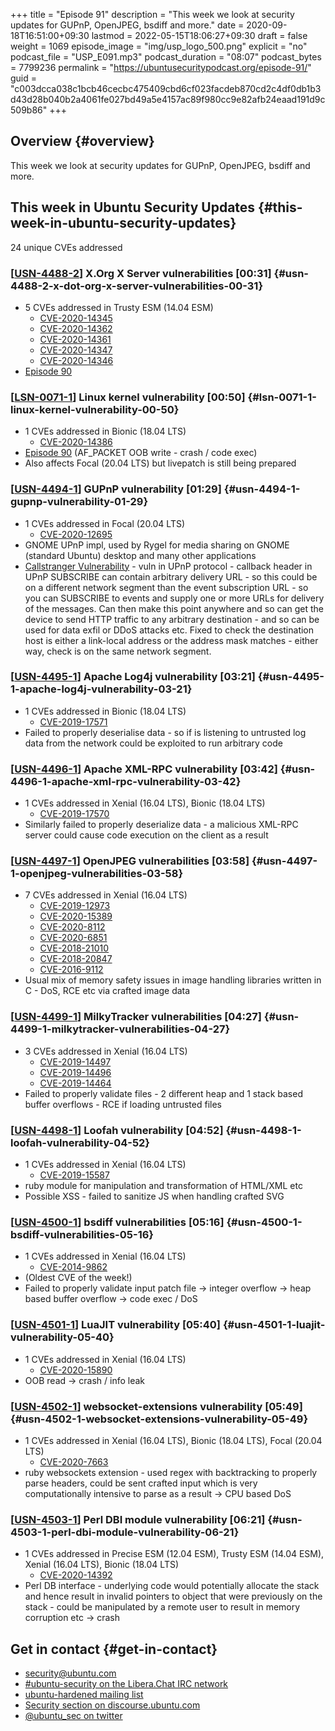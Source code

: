 +++
title = "Episode 91"
description = "This week we look at security updates for GUPnP, OpenJPEG, bsdiff and more."
date = 2020-09-18T16:51:00+09:30
lastmod = 2022-05-15T18:06:27+09:30
draft = false
weight = 1069
episode_image = "img/usp_logo_500.png"
explicit = "no"
podcast_file = "USP_E091.mp3"
podcast_duration = "08:07"
podcast_bytes = 7799236
permalink = "https://ubuntusecuritypodcast.org/episode-91/"
guid = "c003dcca038c1bcb46cecbc475409cbd6cf023facdeb870cd2c4df0db1b3d43d28b040b2a4061fe027bd49a5e4157ac89f980cc9e82afb24eaad191d9c509b86"
+++

## Overview {#overview}

This week we look at security updates for GUPnP, OpenJPEG, bsdiff and more.


## This week in Ubuntu Security Updates {#this-week-in-ubuntu-security-updates}

24 unique CVEs addressed


### [[USN-4488-2](https://usn.ubuntu.com/4488-2/)] X.Org X Server vulnerabilities [00:31] {#usn-4488-2-x-dot-org-x-server-vulnerabilities-00-31}

-   5 CVEs addressed in Trusty ESM (14.04 ESM)
    -   [CVE-2020-14345](https://ubuntu.com/security/CVE-2020-14345) <!-- medium -->
    -   [CVE-2020-14362](https://ubuntu.com/security/CVE-2020-14362) <!-- medium -->
    -   [CVE-2020-14361](https://ubuntu.com/security/CVE-2020-14361) <!-- medium -->
    -   [CVE-2020-14347](https://ubuntu.com/security/CVE-2020-14347) <!-- low -->
    -   [CVE-2020-14346](https://ubuntu.com/security/CVE-2020-14346) <!-- medium -->
-   [Episode 90](https://ubuntusecuritypodcast.org/episode-90/)


### [[LSN-0071-1](https://usn.ubuntu.com/lsn/0071-1/)] Linux kernel vulnerability [00:50] {#lsn-0071-1-linux-kernel-vulnerability-00-50}

-   1 CVEs addressed in Bionic (18.04 LTS)
    -   [CVE-2020-14386](https://ubuntu.com/security/CVE-2020-14386) <!-- high -->
-   [Episode 90](https://ubuntusecuritypodcast.org/episode-90/) (AF_PACKET OOB write - crash / code exec)
-   Also affects Focal (20.04 LTS) but livepatch is still being prepared


### [[USN-4494-1](https://usn.ubuntu.com/4494-1/)] GUPnP vulnerability [01:29] {#usn-4494-1-gupnp-vulnerability-01-29}

-   1 CVEs addressed in Focal (20.04 LTS)
    -   [CVE-2020-12695](https://ubuntu.com/security/CVE-2020-12695) <!-- medium -->
-   GNOME UPnP impl, used by Rygel for media sharing on GNOME (standard
    Ubuntu) desktop and many other applications
-   [Callstranger Vulnerability](https://callstranger.com/) - vuln in UPnP protocol - callback header in
    UPnP SUBSCRIBE can contain arbitrary delivery URL - so this could be on a
    different network segment than the event subscription URL - so you can
    SUBSCRIBE to events and supply one or more URLs for delivery of the
    messages. Can then make this point anywhere and so can get the device to
    send HTTP traffic to any arbitrary destination - and so can be used for
    data exfil or DDoS attacks etc. Fixed to check the destination host is
    either a link-local address or the address mask matches - either way,
    check is on the same network segment.


### [[USN-4495-1](https://usn.ubuntu.com/4495-1/)] Apache Log4j vulnerability [03:21] {#usn-4495-1-apache-log4j-vulnerability-03-21}

-   1 CVEs addressed in Bionic (18.04 LTS)
    -   [CVE-2019-17571](https://ubuntu.com/security/CVE-2019-17571) <!-- medium -->
-   Failed to properly deserialise data - so if is listening to untrusted log
    data from the network could be exploited to run arbitrary code


### [[USN-4496-1](https://usn.ubuntu.com/4496-1/)] Apache XML-RPC vulnerability [03:42] {#usn-4496-1-apache-xml-rpc-vulnerability-03-42}

-   1 CVEs addressed in Xenial (16.04 LTS), Bionic (18.04 LTS)
    -   [CVE-2019-17570](https://ubuntu.com/security/CVE-2019-17570) <!-- medium -->
-   Similarly failed to properly deserialize data - a malicious XML-RPC
    server could cause code execution on the client as a result


### [[USN-4497-1](https://usn.ubuntu.com/4497-1/)] OpenJPEG vulnerabilities [03:58] {#usn-4497-1-openjpeg-vulnerabilities-03-58}

-   7 CVEs addressed in Xenial (16.04 LTS)
    -   [CVE-2019-12973](https://ubuntu.com/security/CVE-2019-12973) <!-- low -->
    -   [CVE-2020-15389](https://ubuntu.com/security/CVE-2020-15389) <!-- low -->
    -   [CVE-2020-8112](https://ubuntu.com/security/CVE-2020-8112) <!-- medium -->
    -   [CVE-2020-6851](https://ubuntu.com/security/CVE-2020-6851) <!-- medium -->
    -   [CVE-2018-21010](https://ubuntu.com/security/CVE-2018-21010) <!-- medium -->
    -   [CVE-2018-20847](https://ubuntu.com/security/CVE-2018-20847) <!-- medium -->
    -   [CVE-2016-9112](https://ubuntu.com/security/CVE-2016-9112) <!-- low -->
-   Usual mix of memory safety issues in image handling libraries written in
    C - DoS, RCE etc via crafted image data


### [[USN-4499-1](https://usn.ubuntu.com/4499-1/)] MilkyTracker vulnerabilities [04:27] {#usn-4499-1-milkytracker-vulnerabilities-04-27}

-   3 CVEs addressed in Xenial (16.04 LTS)
    -   [CVE-2019-14497](https://ubuntu.com/security/CVE-2019-14497) <!-- medium -->
    -   [CVE-2019-14496](https://ubuntu.com/security/CVE-2019-14496) <!-- medium -->
    -   [CVE-2019-14464](https://ubuntu.com/security/CVE-2019-14464) <!-- medium -->
-   Failed to properly validate files - 2 different heap and 1 stack based
    buffer overflows - RCE if loading untrusted files


### [[USN-4498-1](https://usn.ubuntu.com/4498-1/)] Loofah vulnerability [04:52] {#usn-4498-1-loofah-vulnerability-04-52}

-   1 CVEs addressed in Xenial (16.04 LTS)
    -   [CVE-2019-15587](https://ubuntu.com/security/CVE-2019-15587) <!-- medium -->
-   ruby module for manipulation and transformation of HTML/XML etc
-   Possible XSS - failed to sanitize JS when handling crafted SVG


### [[USN-4500-1](https://usn.ubuntu.com/4500-1/)] bsdiff vulnerabilities [05:16] {#usn-4500-1-bsdiff-vulnerabilities-05-16}

-   1 CVEs addressed in Xenial (16.04 LTS)
    -   [CVE-2014-9862](https://ubuntu.com/security/CVE-2014-9862) <!-- medium -->
-   (Oldest CVE of the week!)
-   Failed to properly validate input patch file -&gt; integer overflow -&gt; heap
    based buffer overflow -&gt; code exec / DoS


### [[USN-4501-1](https://usn.ubuntu.com/4501-1/)] LuaJIT vulnerability [05:40] {#usn-4501-1-luajit-vulnerability-05-40}

-   1 CVEs addressed in Xenial (16.04 LTS)
    -   [CVE-2020-15890](https://ubuntu.com/security/CVE-2020-15890) <!-- low -->
-   OOB read -&gt; crash / info leak


### [[USN-4502-1](https://usn.ubuntu.com/4502-1/)] websocket-extensions vulnerability [05:49] {#usn-4502-1-websocket-extensions-vulnerability-05-49}

-   1 CVEs addressed in Xenial (16.04 LTS), Bionic (18.04 LTS), Focal (20.04 LTS)
    -   [CVE-2020-7663](https://ubuntu.com/security/CVE-2020-7663) <!-- medium -->
-   ruby websockets extension - used regex with backtracking to properly
    parse headers, could be sent crafted input which is very computationally
    intensive to parse as a result -&gt; CPU based DoS


### [[USN-4503-1](https://usn.ubuntu.com/4503-1/)] Perl DBI module vulnerability [06:21] {#usn-4503-1-perl-dbi-module-vulnerability-06-21}

-   1 CVEs addressed in Precise ESM (12.04 ESM), Trusty ESM (14.04 ESM), Xenial (16.04 LTS), Bionic (18.04 LTS)
    -   [CVE-2020-14392](https://ubuntu.com/security/CVE-2020-14392) <!-- medium -->
-   Perl DB interface - underlying code would potentially allocate the stack
    and hence result in invalid pointers to object that were previously on
    the stack - could be manipulated by a remote user to result in memory
    corruption etc -&gt; crash


## Get in contact {#get-in-contact}

-   [security@ubuntu.com](mailto:security@ubuntu.com)
-   [#ubuntu-security on the Libera.Chat IRC network](https://libera.chat)
-   [ubuntu-hardened mailing list](https://lists.ubuntu.com/mailman/listinfo/ubuntu-hardened)
-   [Security section on discourse.ubuntu.com](https://discourse.ubuntu.com/c/security)
-   [@ubuntu_sec on twitter](https://twitter.com/ubuntu_sec)